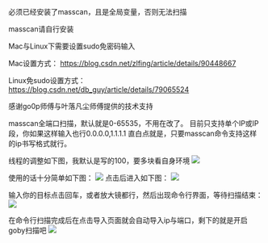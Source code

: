 必须已经安装了masscan，且是全局变量，否则无法扫描

masscan请自行安装


Mac与Linux下需要设置sudo免密码输入


Mac设置方式：
https://blog.csdn.net/zlfing/article/details/90448667

Linux免sudo设置方式：
https://blog.csdn.net/db_guy/article/details/79065524

感谢go0p师傅与叶落凡尘师傅提供的技术支持

masscan全端口扫描，默认就是0-65535，不用在改了。
目前只支持单个IP或IP段，你如果这样输入也行0.0.0.0,1.1.1.1 
直白点就是，只要masscan命令支持这样的ip书写格式就行。

线程的调整如下图，我默认是写的100，要多块看自身环境
![](https://z3.ax1x.com/2021/03/22/6TlpOs.png)

使用的话十分简单如下图：
![](https://z3.ax1x.com/2021/03/22/6TliT0.png)
点击后进入如下图：
![](https://z3.ax1x.com/2021/03/22/6TlEfU.png)

输入你的目标点击回车，或者放大镜都行，然后出现命令行界面，等待扫描结束：
![](https://z3.ax1x.com/2021/03/22/6Tlm6J.png)

在命令行扫描完成后在点击导入页面就会自动导入ip与端口，剩下的就是开启goby扫描吧
![](https://z3.ax1x.com/2021/03/22/6TlKmR.png)

